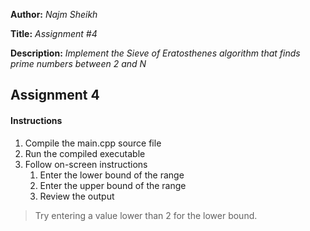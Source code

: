 **Author:** *Najm Sheikh*

**Title:** *Assignment #4*

**Description:** *Implement the Sieve of Eratosthenes algorithm that finds prime numbers between 2 and N*

## Assignment 4

#### Instructions
1. Compile the main.cpp source file
2. Run the compiled executable
3. Follow on-screen instructions
	1. Enter the lower bound of the range
	2. Enter the upper bound of the range
	3. Review the output

> Try entering a value lower than 2 for the lower bound.
